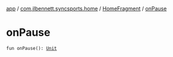 [app](../../index.md) / [com.jlbennett.syncsports.home](../index.md) / [HomeFragment](index.md) / [onPause](./on-pause.md)

# onPause

`fun onPause(): `[`Unit`](https://kotlinlang.org/api/latest/jvm/stdlib/kotlin/-unit/index.html)